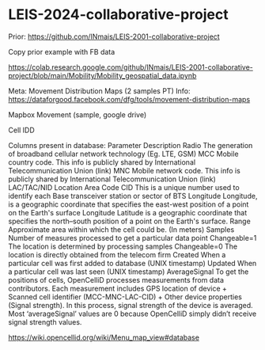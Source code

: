 # LEIS-2024-collaborative-project

Prior: https://github.com/INmais/LEIS-2001-collaborative-project

Copy prior example with FB data

https://colab.research.google.com/github/INmais/LEIS-2001-collaborative-project/blob/main/Mobility/Mobility_geospatial_data.ipynb


Meta: Movement Distribution Maps (2 samples PT)
Info: https://dataforgood.facebook.com/dfg/tools/movement-distribution-maps

Mapbox Movement
(sample, google drive)

Cell IDD

Columns present in database:
Parameter	Description
Radio	The generation of broadband cellular network technology (Eg. LTE, GSM)
MCC	Mobile country code. This info is publicly shared by International Telecommunication Union (link)
MNC	Mobile network code. This info is publicly shared by International Telecommunication Union (link)
LAC/TAC/NID	Location Area Code
CID	This is a unique number used to identify each Base transceiver station or sector of BTS
Longitude	Longitude, is a geographic coordinate that specifies the east-west position of a point on the Earth's surface
Longitude	Latitude is a geographic coordinate that specifies the north–south position of a point on the Earth's surface.
Range	Approximate area within which the cell could be. (In meters)
Samples	Number of measures processed to get a particular data point
Changeable=1	The location is determined by processing samples
Changeable=0	The location is directly obtained from the telecom firm
Created	When a particular cell was first added to database (UNIX timestamp)
Updated	When a particular cell was last seen (UNIX timestamp)
AverageSignal	To get the positions of cells, OpenCelliD processes measurements from data contributors. Each measurement includes GPS location of device + Scanned cell identifier (MCC-MNC-LAC-CID) + Other device properties (Signal strength). In this process, signal strength of the device is averaged. Most ‘averageSignal’ values are 0 because OpenCelliD simply didn’t receive signal strength values.

https://wiki.opencellid.org/wiki/Menu_map_view#database
